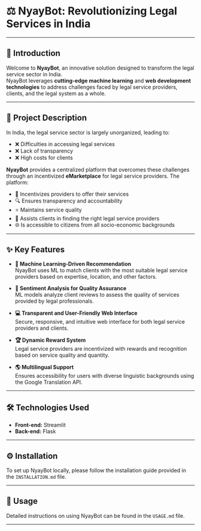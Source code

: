 # ⚖️ **NyayBot: Revolutionizing Legal Services in India**

---

## 📖 Introduction

Welcome to **NyayBot**, an innovative solution designed to transform the legal service sector in India.  
NyayBot leverages **cutting-edge machine learning** and **web development technologies** to address challenges faced by legal service providers, clients, and the legal system as a whole.

---

## 📝 Project Description

In India, the legal service sector is largely unorganized, leading to:

- ❌ Difficulties in accessing legal services  
- ❌ Lack of transparency  
- ❌ High costs for clients  

**NyayBot** provides a centralized platform that overcomes these challenges through an incentivized **eMarketplace** for legal service providers. The platform:

- 🎯 Incentivizes providers to offer their services  
- 🔍 Ensures transparency and accountability  
- ⭐ Maintains service quality  
- 🤝 Assists clients in finding the right legal service providers  
- 🌐 Is accessible to citizens from all socio-economic backgrounds  

---

## ✨ Key Features

- **🤖 Machine Learning-Driven Recommendation**  
  NyayBot uses ML to match clients with the most suitable legal service providers based on expertise, location, and other factors.

- **📝 Sentiment Analysis for Quality Assurance**  
  ML models analyze client reviews to assess the quality of services provided by legal professionals.

- **💻 Transparent and User-Friendly Web Interface**  
  Secure, responsive, and intuitive web interface for both legal service providers and clients.

- **🏆 Dynamic Reward System**  
  Legal service providers are incentivized with rewards and recognition based on service quality and quantity.

- **🌎 Multilingual Support**  
  Ensures accessibility for users with diverse linguistic backgrounds using the Google Translation API.

---

## 🛠️ Technologies Used

- **Front-end:** Streamlit  
- **Back-end:** Flask  

---

## ⚙️ Installation

To set up NyayBot locally, please follow the installation guide provided in the `INSTALLATION.md` file.

---

## 🚀 Usage

Detailed instructions on using NyayBot can be found in the `USAGE.md` file.

---
